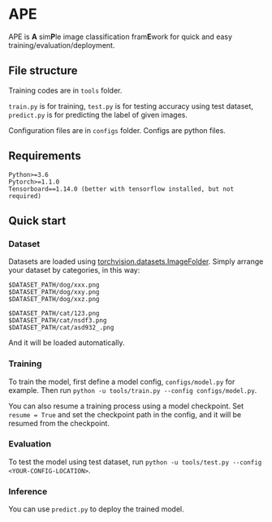 # APE

APE is **A** sim**P**le image classification fram**E**work for quick and easy training/evaluation/deployment.

## File structure

Training codes are in `tools` folder.

`train.py` is for training, `test.py` is for testing accuracy using test dataset, `predict.py` is for predicting the label of given images.

Configuration files are in `configs` folder. Configs are python files.

## Requirements

```requirements
Python>=3.6
Pytorch>=1.1.0
Tensorboard==1.14.0 (better with tensorflow installed, but not required)
```

## Quick start

### Dataset

Datasets are loaded using [torchvision.datasets.ImageFolder](https://pytorch.org/docs/stable/torchvision/datasets.html#imagefolder). Simply arrange your dataset by categories, in this way:

```directories
$DATASET_PATH/dog/xxx.png
$DATASET_PATH/dog/xxy.png
$DATASET_PATH/dog/xxz.png

$DATASET_PATH/cat/123.png
$DATASET_PATH/cat/nsdf3.png
$DATASET_PATH/cat/asd932_.png
```

And it will be loaded automatically.

### Training

To train the model, first define a model config, `configs/model.py` for example. Then run `python -u tools/train.py --config configs/model.py`.

You can also resume a training process using a model checkpoint. Set `resume = True` and set the checkpoint path in the config, and it will be resumed from the checkpoint.

### Evaluation

To test the model using test dataset, run `python -u tools/test.py --config <YOUR-CONFIG-LOCATION>`.

### Inference

You can use `predict.py` to deploy the trained model.
